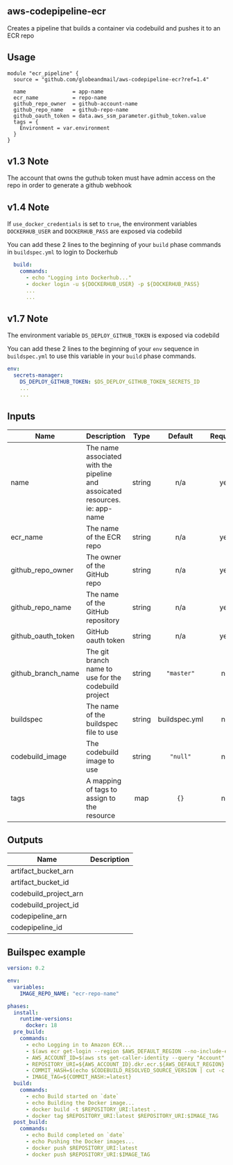 ## aws-codepipeline-ecr
Creates a pipeline that builds a container via codebuild and pushes it to an ECR repo

## Usage

```hcl
module "ecr_pipeline" {
  source = "github.com/globeandmail/aws-codepipeline-ecr?ref=1.4"

  name               = app-name
  ecr_name           = repo-name
  github_repo_owner  = github-account-name
  github_repo_name   = github-repo-name
  github_oauth_token = data.aws_ssm_parameter.github_token.value
  tags = {
    Environment = var.environment
  }
}
```

## v1.3 Note
The account that owns the guthub token must have admin access on the repo in order to generate a github webhook 

## v1.4 Note
If `use_docker_credentials` is set to `true`, the environment variables `DOCKERHUB_USER` and `DOCKERHUB_PASS` are exposed via codebild

You can add these 2 lines to the beginning of your `build` phase commands in `buildspec.yml` to login to Dockerhub

```yml
  build:
    commands:
      - echo "Logging into Dockerhub..."
      - docker login -u ${DOCKERHUB_USER} -p ${DOCKERHUB_PASS}
      ...
      ...
```

## v1.7 Note
The environment variable `DS_DEPLOY_GITHUB_TOKEN` is exposed via codebild

You can add these 2 lines to the beginning of your `env` sequence in `buildspec.yml` to use this variable in your `build` phase commands.

```yml
env:
  secrets-manager:
    DS_DEPLOY_GITHUB_TOKEN: $DS_DEPLOY_GITHUB_TOKEN_SECRETS_ID
    ...
    ...
```
## Inputs

| Name | Description | Type | Default | Required |
|------|-------------|:----:|:-----:|:-----:|
| name | The name associated with the pipeline and assoicated resources. ie: app-name | string | n/a | yes |
| ecr\_name | The name of the ECR repo | string | n/a | yes |
| github\_repo\_owner | The owner of the GitHub repo | string | n/a | yes |
| github\_repo\_name | The name of the GitHub repository | string | n/a | yes |
| github\_oauth\_token | GitHub oauth token | string | n/a | yes |
| github\_branch\_name | The git branch name to use for the codebuild project | string | `"master"` | no |
| buildspec | The name of the buildspec file to use | string | buildspec.yml | no |
| codebuild\_image | The codebuild image to use | string | `"null"` | no |
| tags | A mapping of tags to assign to the resource | map | `{}` | no |

## Outputs

| Name | Description |
|------|-------------|
| artifact\_bucket\_arn |  |
| artifact\_bucket\_id |  |
| codebuild\_project\_arn |  |
| codebuild\_project\_id |  |
| codepipeline\_arn |  |
| codepipeline\_id |  |

## Builspec example
```yml
version: 0.2

env:
  variables:
    IMAGE_REPO_NAME: "ecr-repo-name"

phases:
  install:
    runtime-versions:
      docker: 18
  pre_build:
    commands:
      - echo Logging in to Amazon ECR...
      - $(aws ecr get-login --region $AWS_DEFAULT_REGION --no-include-email)
      - AWS_ACCOUNT_ID=$(aws sts get-caller-identity --query "Account" --output text)
      - REPOSITORY_URI=${AWS_ACCOUNT_ID}.dkr.ecr.${AWS_DEFAULT_REGION}.amazonaws.com/${IMAGE_REPO_NAME}
      - COMMIT_HASH=$(echo $CODEBUILD_RESOLVED_SOURCE_VERSION | cut -c 1-7)
      - IMAGE_TAG=${COMMIT_HASH:=latest}
  build:
    commands:
      - echo Build started on `date`
      - echo Building the Docker image...
      - docker build -t $REPOSITORY_URI:latest .
      - docker tag $REPOSITORY_URI:latest $REPOSITORY_URI:$IMAGE_TAG
  post_build:
    commands:
      - echo Build completed on `date`
      - echo Pushing the Docker images...
      - docker push $REPOSITORY_URI:latest
      - docker push $REPOSITORY_URI:$IMAGE_TAG
```
